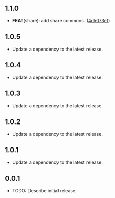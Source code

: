 ## 1.1.0

 - **FEAT**(share): add share commons. ([4d5073ef](https://github.com/qcx/chimera/commit/4d5073ef7b7c16baa01f29aa4540b5190a66605a))

## 1.0.5

 - Update a dependency to the latest release.

## 1.0.4

 - Update a dependency to the latest release.

## 1.0.3

 - Update a dependency to the latest release.

## 1.0.2

 - Update a dependency to the latest release.

## 1.0.1

 - Update a dependency to the latest release.

## 0.0.1

* TODO: Describe initial release.
